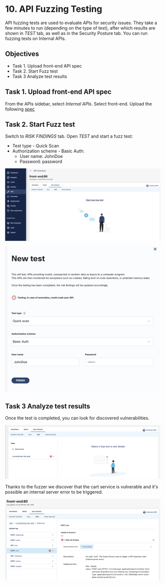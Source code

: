 # 10. API Fuzzing Testing

API fuzzing tests are used to evaluate APIs for security issues. They take a few minutes to run (depending on the type of test), after which results are shown in *TEST* tab, as well as in the Security Posture tab.
You can run fuzzing tests on Internal APIs.

## Objectives

- Task 1. Upload front-end API spec
- Task 2. Start Fuzz test
- Task 3 Analyze test results

## Task 1. Upload front-end API spec

From the APIs sidebar, select *Internal APIs*.
Select front-end. Upload the following [spec](https://eti-demos.github.io/sockshoppayload/front-end.json)


## Task 2. Start Fuzz test
Switch to *RISK FINDINGS* tab.
Open *TEST*  and start a fuzz test:
* Test type - Quick Scan
* Authorization scheme - Basic Auth:
  * User name: JohnDoe
  * Password: password

![](./images/Screenshot%202023-02-13%20at%2015.19.04.png)

![](./images/Screenshot%202023-02-13%20at%2015.19.36.png)

## Task 3 Analyze test results

Once the test is completed, you can look for discovered vulnerabilities.

![](./images/Screenshot%202023-02-13%20at%2015.31.07.png)

Thanks to the fuzzer we discover that the cart service is vulnerable and it's possible an internal server error to be triggered. 

![](./images/Screenshot%202023-02-13%20at%2015.31.19.png)